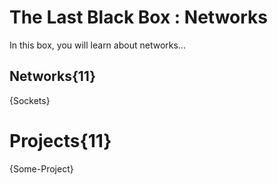 # The Last Black Box : Networks
In this box, you will learn about networks...

## Networks{11}
{Sockets}

# Projects{11}
{Some-Project}
